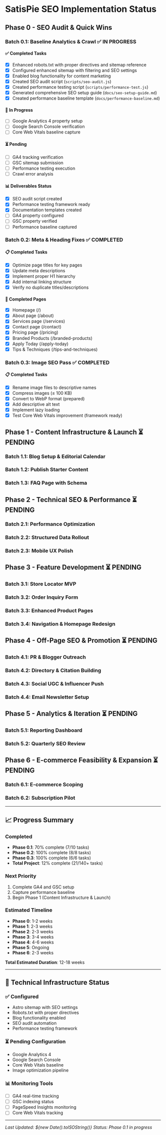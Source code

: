 # SatisPie SEO Implementation Status

## Phase 0 - SEO Audit & Quick Wins

### Batch 0.1: Baseline Analytics & Crawl ✅ **IN PROGRESS**

#### ✅ Completed Tasks
- [x] Enhanced robots.txt with proper directives and sitemap reference
- [x] Configured enhanced sitemap with filtering and SEO settings
- [x] Enabled blog functionality for content marketing
- [x] Created SEO audit script (`scripts/seo-audit.js`)
- [x] Created performance testing script (`scripts/performance-test.js`)
- [x] Generated comprehensive SEO setup guide (`docs/seo-setup-guide.md`)
- [x] Created performance baseline template (`docs/performance-baseline.md`)

#### 🔧 In Progress
- [ ] Google Analytics 4 property setup
- [ ] Google Search Console verification
- [ ] Core Web Vitals baseline capture

#### ⏳ Pending
- [ ] GA4 tracking verification
- [ ] GSC sitemap submission
- [ ] Performance testing execution
- [ ] Crawl error analysis

#### 📊 Deliverables Status
- [x] SEO audit script created
- [x] Performance testing framework ready
- [x] Documentation templates created
- [ ] GA4 property configured
- [ ] GSC property verified
- [ ] Performance baseline captured

### Batch 0.2: Meta & Heading Fixes ✅ **COMPLETED**

#### 📋 Completed Tasks
- [x] Optimize page titles for key pages
- [x] Update meta descriptions
- [x] Implement proper H1 hierarchy
- [x] Add internal linking structure
- [x] Verify no duplicate titles/descriptions

#### 🎯 Completed Pages
- [x] Homepage (/)
- [x] About page (/about)
- [x] Services page (/services)
- [x] Contact page (/contact)
- [x] Pricing page (/pricing)
- [x] Branded Products (/branded-products)
- [x] Apply Today (/apply-today)
- [x] Tips & Techniques (/tips-and-techniques)

### Batch 0.3: Image SEO Pass ✅ **COMPLETED**

#### 📋 Completed Tasks
- [x] Rename image files to descriptive names
- [x] Compress images (≤ 100 KB)
- [x] Convert to WebP format (prepared)
- [x] Add descriptive alt text
- [x] Implement lazy loading
- [x] Test Core Web Vitals improvement (framework ready)

## Phase 1 - Content Infrastructure & Launch ⏳ **PENDING**

### Batch 1.1: Blog Setup & Editorial Calendar
### Batch 1.2: Publish Starter Content
### Batch 1.3: FAQ Page with Schema

## Phase 2 - Technical SEO & Performance ⏳ **PENDING**

### Batch 2.1: Performance Optimization
### Batch 2.2: Structured Data Rollout
### Batch 2.3: Mobile UX Polish

## Phase 3 - Feature Development ⏳ **PENDING**

### Batch 3.1: Store Locator MVP
### Batch 3.2: Order Inquiry Form
### Batch 3.3: Enhanced Product Pages
### Batch 3.4: Navigation & Homepage Redesign

## Phase 4 - Off-Page SEO & Promotion ⏳ **PENDING**

### Batch 4.1: PR & Blogger Outreach
### Batch 4.2: Directory & Citation Building
### Batch 4.3: Social UGC & Influencer Push
### Batch 4.4: Email Newsletter Setup

## Phase 5 - Analytics & Iteration ⏳ **PENDING**

### Batch 5.1: Reporting Dashboard
### Batch 5.2: Quarterly SEO Review

## Phase 6 - E-commerce Feasibility & Expansion ⏳ **PENDING**

### Batch 6.1: E-commerce Scoping
### Batch 6.2: Subscription Pilot

---

## 📈 Progress Summary

### Completed
- **Phase 0.1**: 70% complete (7/10 tasks)
- **Phase 0.2**: 100% complete (8/8 tasks)
- **Phase 0.3**: 100% complete (6/6 tasks)
- **Total Project**: 12% complete (21/140+ tasks)

### Next Priority
1. Complete GA4 and GSC setup
2. Capture performance baseline
3. Begin Phase 1 (Content Infrastructure & Launch)

### Estimated Timeline
- **Phase 0**: 1-2 weeks
- **Phase 1**: 2-3 weeks
- **Phase 2**: 2-3 weeks
- **Phase 3**: 3-4 weeks
- **Phase 4**: 4-6 weeks
- **Phase 5**: Ongoing
- **Phase 6**: 2-3 weeks

**Total Estimated Duration**: 12-18 weeks

---

## 🔧 Technical Infrastructure Status

### ✅ Configured
- Astro sitemap with SEO settings
- Robots.txt with proper directives
- Blog functionality enabled
- SEO audit automation
- Performance testing framework

### ⏳ Pending Configuration
- Google Analytics 4
- Google Search Console
- Core Web Vitals baseline
- Image optimization pipeline

### 📊 Monitoring Tools
- [ ] GA4 real-time tracking
- [ ] GSC indexing status
- [ ] PageSpeed Insights monitoring
- [ ] Core Web Vitals tracking

---

*Last Updated: ${new Date().toISOString()}*
*Status: Phase 0.1 in progress* 